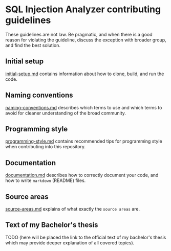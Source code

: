 # SQL Injection Analyzer contributing guidelines

These guidelines are not law. Be pragmatic, and when there is a good reason for violating the guideline, discuss the exception with broader group, and find the best solution.

## Initial setup
[initial-setup.md](Documentation/initial-setup.md) contains information about how to clone, build, and run the code.
## Naming conventions
[naming-conventions.md](Documentation/naming-conventions.md) describes which terms to use and which terms to avoid for cleaner understanding of the broad community.
## Programming style
[programming-style.md](Documentation/programming-style.md) contains recommended tips for programming style when contributing into this repository.
## Documentation
[documentation.md](Documentation/documentation.md) describes how to correctly document your code, and how to write `markdown` (README) files. 
## Source areas
[source-areas.md](Documentation/source-areas.md) explains of what exactly the `source areas` are.
## Text of my Bachelor's thesis
TODO (here will be placed the link to the official text of my bachelor's thesis which may provide deeper explanation of all covered topics).
